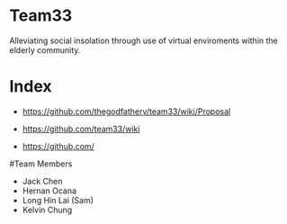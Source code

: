 # Team33

Alleviating social insolation through use of virtual enviroments within the elderly community.

# Index

* https://github.com/thegodfatherv/team33/wiki/Proposal

* https://github.com/team33/wiki

* https://github.com/

#Team Members

* Jack Chen
* Hernan Ocana
* Long Hin Lai (Sam)
* Kelvin Chung

